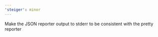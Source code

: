 ```yaml
---
'steiger': minor
---
```


Make the JSON reporter output to stderr to be consistent with the pretty reporter
